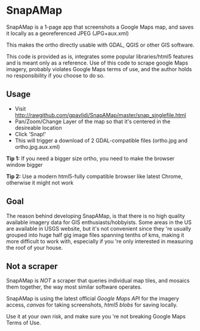 # SnapAMap

SnapAMap is a 1-page app that screenshots a Google Maps map, and saves it locally as a georeferenced JPEG (JPG+aux.xml)

This makes the ortho directly usable with GDAL, QGIS or other GIS software.

This code is provided as is, integrates some popular libraries/html5 features and is meant only as a reference. Use of this code to scrape google Maps imagery, probably violates Google Maps terms of use, and the author holds no responsibility if you choose to do so.

## Usage

- Visit http://rawgithub.com/gpavlidi/SnapAMap/master/snap_singlefile.html
- Pan/Zoom/Change Layer of the map so that it's centered in the desireable location
- Click 'Snap!'
- This will trigger a download of 2 GDAL-compatible files (ortho.jpg and ortho.jpg.aux.xml)

**Tip 1:** If you need a bigger size ortho, you need to make the browser window bigger

**Tip 2:** Use a modern html5-fully compatible browser like latest Chrome, otherwise it might not work

## Goal

The reason behind developing SnapAMap, is that there is no high quality available imagery data for GIS enthusiasts/hobbyists. Some areas in the US are available in USGS website, but it's not convenient since they 're usually grouped into huge half gig image files spanning tenths of kms, making it more difficult to work with, especially if you 're only interested in measuring the roof of your house.


## Not a scraper

SnapAMap is *NOT* a scraper that queries individual map tiles, and mosaics them together, the way most similar software operates.

SnapAMap is using the latest official *Google Maps API* for the imagery access, *canvas* for taking screenshots, *html5 blobs* for saving locally.

Use it at your own risk, and make sure you 're not breaking Google Maps Terms of Use.
